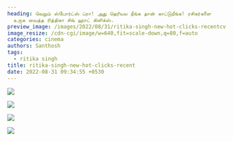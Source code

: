 ```yaml
---
heading: வெறும் ஸ்போர்ட்ஸ் ப்ரா! அது தெரியல நீங்க தான் காட்டுறீங்க! ரசிகர்களை
  உருக வைத்த ரித்திகா சிங் ஹாட் கிளிக்ஸ்.
preview_image: /images/2022/08/31/ritika-singh-new-hot-clicks-recentcv.jpeg
image_resize: /cdn-cgi/image/w=640,fit=scale-down,q=80,f=auto
categories: cinema
authors: Santhosh
tags:
  - ritika singh
title: ritika-singh-new-hot-clicks-recent
date: 2022-08-31 09:34:55 +0530
---
```

![](/images/2022/08/31/ritika-singh-new-hot-clicks-recent.jpeg)

![](/images/2022/08/31/ritika-singh-new-hot-clicks-recent2.jpeg)

![](/images/2022/08/31/ritika-singh-new-hot-clicks-recent4.jpeg)

![](/images/2022/08/31/ritika-singh-new-hot-clicks-recent6.jpeg)